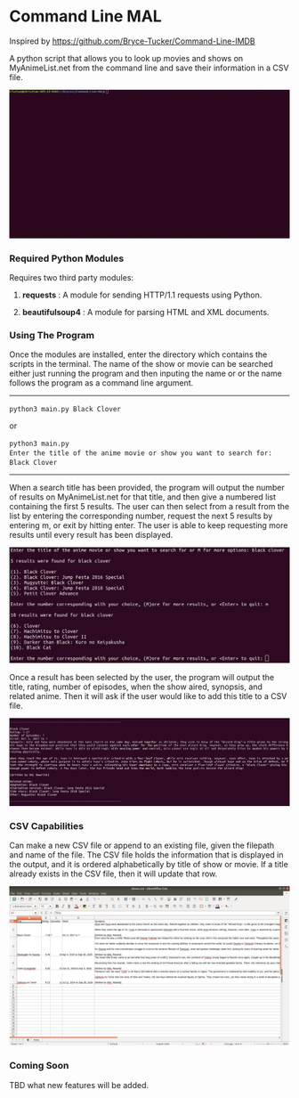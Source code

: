 # Command Line MAL
Inspired by https://github.com/Bryce-Tucker/Command-Line-IMDB

A python script that allows you to look up movies and shows on MyAnimeList.net from the command line and save their information in a CSV file.

![Demo Gif](assets/images/cmd_demo.gif)

### Required Python Modules
Requires two third party modules:

1. **requests** : A module for sending HTTP/1.1 requests using Python.

2. **beautifulsoup4** : A module for parsing HTML and XML documents.

### Using The Program

Once the modules are installed, enter the directory which contains the scripts in the terminal. The name of the show or movie can be searched either just running the program and then inputing the name or or the name follows the program as a command line argument.

---
`python3 main.py Black Clover`

or

`python3 main.py` <br>
`Enter the title of the anime movie or show you want to search for: Black Clover`

---
When a search title has been provided, the program will output the number of results on MyAnimeList.net for that title, and then give a numbered list containing the first 5 results. The user can then select from a result from the list by entering the corresponding number, request the next 5 results by entering m, or exit by hitting enter. The user is able to keep requesting more results until every result has been displayed.

![More Results for Black Clover](assets/images/more_results.png)

Once a result has been selected by the user, the program will output the title, rating, number of episodes, when the show aired, synopsis, and related anime. Then it will ask if the user would like to add this title to a CSV file.

![Output for Black Clover](assets/images/output.png)

### CSV Capabilities
Can make a new CSV file or append to an existing file, given the filepath and name of the file. The CSV file holds the information that is displayed in the output, and it is ordered alphabetically by title of show or movie. If a title already exists in the CSV file, then it will update that row.

![Example CSV File](assets/images/csv_file_ex.png)

### Coming Soon
TBD what new features will be added.
